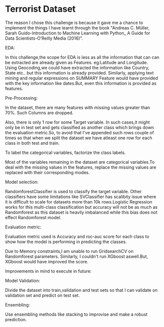 # Terrorist Dataset

The reason I chose this challenge is because it gave me a chance to implement the things I have learnt through the book
"Andreas C. Müller, Sarah Guido-Introduction to Machine Learning with Python_ A Guide for Data Scientists-O’Reilly Media (2016)".

EDA:

In this challenge,the scope for EDA is less as all the information that can can be extracted are already given as Features.
eg:Latitude and Longitude.
	Using Geocoding,we could have extracted the information like Country, State etc.. but this information is already provided. Similarly, 
    applying text mining and regular expressions on SUMMARY Feature would have provided with the key information like dates.But, even this information is provided as features. 
    
Pre-Processing:



In the dataset, there are many features with missing values greater than 70%. Such Columns are dropped.


Also, there is only 1 row for some Target variable. In such cases,it might only be in test set and gets classified as another class which  brings down the evaluation metric.So, to avoid that I've appended such rows couple of times so that when we split the dataset we have atleast one row for each class in both test and train.


To label the categorical variables, factorize the class labels.


Most of the variables remaining in the dataset are categorical variables.To deal with the missing values in the features, replace the missing values are replaced with their corresponding modes.   

Model selection:


RandomforestClassifier is used to classify the target variable. Other classifiers have some limitations like SVClassifier has scalibity issue where it is difficult to scale for datasets more than 10k rows.Logistic Regression works for this multi-class classification but accuracy will not be as much as Randomforest as this dataset is heavily imbalanced while this bias does not effect Randomforest model.

Evaluation metric:


Evaluation metric used is Accuracy and roc-auc score for each class to show how the model is performing in predicting the classes. 

Due to Memory constraints,I am unable to run GridsearchCV on Randomforest parameters. Similarly, I couldn't run XGboost aswell.But, XGboost would have improved the score.

Improvements in mind to execute in future:

Model Validation:

Divide the dataset into train,validation and test sets so that I can validate on validation set and predict on test set.

Ensembling:


Use ensembling methods like stacking to improvise and make a robust prediction.
